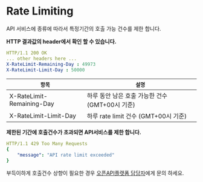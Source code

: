 # Rate Limiting

API 서비스에 종류에 따라서 특정기간의 호출 가능 건수를 제한 합니다.&#x20;

**HTTP 결과값의  header에서 확인 할 수 있습니다.**

```yaml
HTTP/1.1 200 OK
... other headers here ...
X-RateLimit-Remaining-Day : 49973
X-RateLimit-Limit-Day : 50000
```

| **`항목`**                  | **`설명`**                        |
| ------------------------- | ------------------------------- |
| X-RateLimit-Remaining-Day | 하루 동안 남은 호출 가능한 건수 (GMT+00시 기준) |
| X-RateLimit-Limit-Day     | 하루 rate limit 건수 (GMT+00시 기준)   |

**제한된 기간에 호출건수가 초과되면 API서비스를 제한 합니다.**

```yaml
HTTP/1.1 429 Too Many Requests
{
    "message": "API rate limit exceeded"
}
```

부득이하게 호출건수 상향이 필요한 경우 [오픈API플랫폼 담당자](https://koscom.gitbook.io/open-api/onlineqna)에게 문의 하세요.

